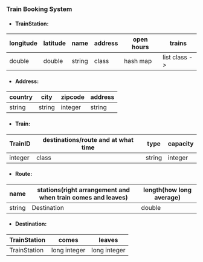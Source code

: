 
### Train Booking System

* #### TrainStation:

longitude | latitude | name | address | open hours | trains
--------- | -------- | ---- | ------- | ---------- | ------
 double   |  double  | string | class | hash map | list class ->

* #### Address: 

country | city | zipcode | address
------- | ---- | ------- | --------
 string | string | integer | string
 
* #### Train: 

TrainID | destinations/route and at what time | type | capacity 
-- | -- | ---- | -------- 
integer | class | string | integer  

* #### Route: 

name | stations(right arrangement and when train comes and leaves) | length(how long average)
---- | ----------------------------------------------------------- | ------------------------
string |                   Destination   			               |       double

* #### Destination: 

TrainStation | comes | leaves
------------ | ----- | -------
TrainStation | long integer | long integer
